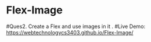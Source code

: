 # Flex-Image
#Ques2. Create a Flex and use images in it .
#Live Demo: https://webtechnologycs3403.github.io/Flex-Image/
